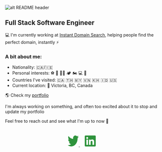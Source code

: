 ![alt README header](https://github.com/tbakerx/tbakerx/blob/main/assets/profile-header.png)

## Full Stack Software Engineer

💻 I'm currently working at [Instant Domain Search](https://instantdomainsearch.com), helping people find the perfect domain, instantly ⚡️

### A bit about me:

- Nationality: 🇨🇦/🇮🇪
- Personal interests: ⚽ 🥊 💪🏽 🏕 🏍 💻 🛫
- Countries I've visited: 🇨🇦 🇹🇭 🇲🇾 🇻🇳 🇰🇭 🇮🇩 🇺🇸
- Current location: 📍 Victoria, BC, Canada

🌎 Check my [portfolio](https://www.timbakerdev.com/)

I'm always working on something, and often too excited about it to stop and update my portfolio

Feel free to reach out and see what I'm up to now 💬

<div align="center" style="padding: 25px 0;">
    <a href="https://twitter.com/Timbakerx" style="padding: 8px">
    <svg width="36" height="36" viewBox="0 0 36 36" fill="none" xmlns="http://www.w3.org/2000/svg">
<path d="M11.3214 35.7828C24.9071 35.7828 32.3361 22.0136 32.3361 10.0759C32.3361 9.68478 32.3361 9.29476 32.3152 8.90694C33.761 7.62814 35.009 6.04391 36 4.22897C34.6531 4.96066 33.2238 5.43966 31.7593 5.65279C33.3007 4.5223 34.4542 2.74581 35.0046 0.654015C33.5544 1.7065 31.968 2.44808 30.3135 2.84798C28.025 -0.129311 24.3875 -0.858803 21.4409 1.0704C18.4955 2.9996 16.9739 7.10629 17.7286 11.0877C11.7905 10.7241 6.25671 7.29195 2.50708 1.64828C0.543823 5.77474 1.54358 11.057 4.78784 13.7113C3.62109 13.6629 2.47961 13.274 1.46008 12.5775C1.46008 12.6159 1.46008 12.6544 1.46008 12.6928C1.46008 16.9885 3.93091 20.6909 7.37183 21.55C6.28418 21.9126 5.1427 21.9642 4.03528 21.7027C5.00208 25.3853 7.77502 27.91 10.9358 27.9825C8.31885 30.4907 5.08777 31.8497 1.76221 31.8409C1.17334 31.8409 0.584473 31.7992 0 31.7157C3.3772 34.3689 7.30701 35.7773 11.3214 35.7718" fill="#2E933C"></path>
</svg>
    </a>
     <a href="https://www.linkedin.com/in/timbakerx/" style="padding: 8px">
        <svg width="36" height="36" viewBox="0 0 36 36" fill="none" xmlns="http://www.w3.org/2000/svg">
<path d="M33.3443 -0.000351953H2.65574C1.95944 -0.00743829 1.28876 0.261989 0.790875 0.748811C0.292989 1.23563 0.0085607 1.90008 0 2.59637V33.4088C0.0101089 34.1041 0.295218 34.767 0.792935 35.2526C1.29065 35.7381 1.96045 36.0067 2.65574 35.9996H33.3443C34.0406 36.0052 34.7108 35.7348 35.2085 35.2477C35.7061 34.7606 35.9907 34.0963 36 33.4V2.58752C35.9876 1.89327 35.7016 1.23199 35.2044 0.747403C34.7071 0.262816 34.0386 -0.00590588 33.3443 -0.000351953V-0.000351953ZM10.6731 30.6882H5.32918V13.4937H10.6731V30.6882ZM8.01738 11.1508C7.40445 11.1514 6.80513 10.9702 6.29522 10.6301C5.78531 10.29 5.38772 9.80627 5.15276 9.24017C4.9178 8.67407 4.85602 8.051 4.97524 7.44978C5.09446 6.84857 5.38932 6.29622 5.82251 5.86261C6.25571 5.429 6.80778 5.13362 7.40888 5.01383C8.00998 4.89404 8.63311 4.95522 9.19943 5.18964C9.76576 5.42406 10.2498 5.82118 10.5904 6.33077C10.931 6.84036 11.1128 7.43951 11.1128 8.05243C11.112 8.45982 11.0309 8.86304 10.8741 9.23904C10.7173 9.61504 10.4879 9.95643 10.199 10.2437C9.91016 10.5309 9.56746 10.7584 9.19058 10.913C8.81369 11.0676 8.41 11.1464 8.00262 11.1449L8.01738 11.1508ZM30.6885 30.6882H25.3446V22.3226C25.3446 20.3308 25.3092 17.7665 22.5679 17.7665C19.8266 17.7665 19.3603 19.9383 19.3603 22.1928V30.6882H14.0252V13.4937H19.1479V15.8544H19.2187C19.9328 14.5029 21.6738 13.0777 24.2734 13.0777C29.6852 13.0659 30.6885 16.6275 30.6885 21.2455V30.6882Z" fill="#2E933C"></path>
</svg>
    </a>
</div>
